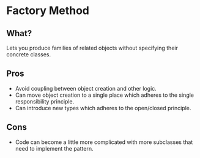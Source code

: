 # Factory Method

## What?

Lets you produce families of related objects without specifying their concrete classes.

## Pros

* Avoid coupling between object creation and other logic.
* Can move object creation to a single place which adheres to the single responsibility principle.
* Can introduce new types which adheres to the open/closed principle.

## Cons

* Code can become a little more complicated with more subclasses that need to implement the pattern.
